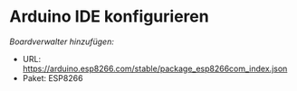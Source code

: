 # Arduino IDE konfigurieren

_Boardverwalter hinzufügen:_
* URL: https://arduino.esp8266.com/stable/package_esp8266com_index.json
* Paket: ESP8266